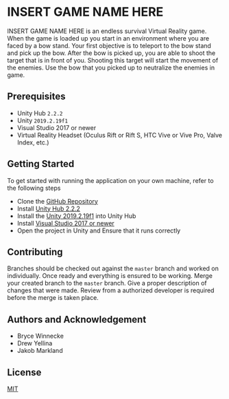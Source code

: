 # INSERT GAME NAME HERE

INSERT GAME NAME HERE is an endless survival Virtual Reality game. When the game is loaded up you start in an environment where you are faced by a bow stand. Your first objective is to teleport to the bow stand and pick up the bow. After the bow is picked up, you are able to shoot the target that is in front of you. Shooting this target will start the movement of the enemies. Use the bow that you picked up to neutralize the enemies in game. 

## Prerequisites

* Unity Hub `2.2.2`
* Unity `2019.2.19f1`
* Visual Studio 2017 or newer
* Virtual Reality Headset (Oculus Rift or Rift S, HTC Vive or Vive Pro, Valve Index, etc.)

## Getting Started

To get started with running the application on your own machine, refer to the following steps

* Clone the [GitHub Repository](https://github.com/IUS-CS/s20-project-jakob-drew-bryce-a-dog)
* Install [Unity Hub 2.2.2](https://unity3d.com/get-unity/download)
* Install the [Unity 2019.2.19f1](https://unity3d.com/get-unity/download/archive) into Unity Hub
* Install [Visual Studio 2017 or newer](https://visualstudio.microsoft.com/downloads/)
* Open the project in Unity and Ensure that it runs correctly 

## Contributing

Branches should be checked out against the `master` branch and worked on individually. Once ready and everything is ensured to be working. Merge your created branch to the `master` branch. Give a proper description of changes that were made. Review from a authorized developer is required before the merge is taken place.

## Authors and Acknowledgement

* Bryce Winnecke
* Drew Yellina
* Jakob Markland

## License

[MIT](https://choosealicense.com/licenses/mit/)